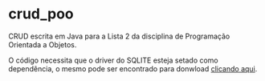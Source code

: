 # crud_poo
CRUD escrita em Java para a Lista 2 da disciplina de Programação Orientada a Objetos.

O código necessita que o driver do SQLITE esteja setado como dependência, o mesmo pode ser encontrado para donwload [clicando aqui](https://github.com/xerial/sqlite-jdbc).

